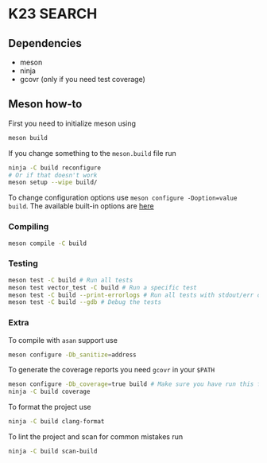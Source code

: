# K23 SEARCH

## Dependencies

- meson
- ninja
- gcovr (only if you need test coverage)

## Meson how-to

First you need to initialize meson using

```bash
meson build
```

If you change something to the `meson.build` file run

```bash
ninja -C build reconfigure
# Or if that doesn't work
meson setup --wipe build/
```

To change configuration options use `meson configure -Doption=value build`.
The available built-in options are [here](https://mesonbuild.com/Builtin-options.html)

### Compiling

```bash
meson compile -C build
```

### Testing

```bash
meson test -C build # Run all tests
meson test vector_test -C build # Run a specific test
meson test -C build --print-errorlogs # Run all tests with stdout/err output
meson test -C build --gdb # Debug the tests
```

### Extra

To compile with `asan` support use
```bash
meson configure -Db_sanitize=address
```

To generate the coverage reports you need `gcovr` in your `$PATH`
```bash
meson configure -Db_coverage=true build # Make sure you have run this first
ninja -C build coverage
```

To format the project use

```bash
ninja -C build clang-format
```

To lint the project and scan for common mistakes run

```bash
ninja -C build scan-build
```
